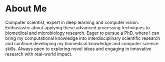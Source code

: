 # About Me

Computer scientist, expert in deep learning and computer vision. Enthusiastic about applying these advanced processing techniques to biomedical and microbiology research. Eager to pursue a PhD, where I can bring my computational knowledge into interdisciplinary scientific research and continue developing my biomedical knowledge and computer science skills. Always open to exploring novel ideas and engaging in innovative research with real-world impact.